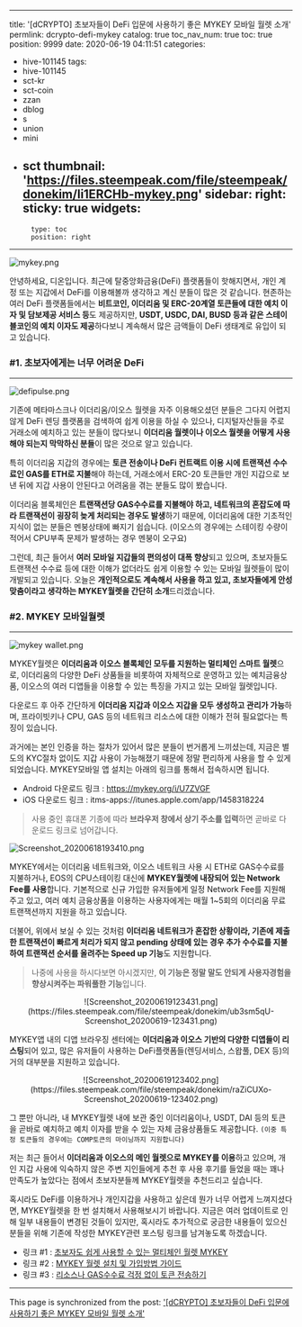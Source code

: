 
---
title: '[dCRYPTO] 초보자들이 DeFi 입문에 사용하기 좋은 MYKEY 모바일 월렛 소개'
permlink: dcrypto-defi-mykey
catalog: true
toc_nav_num: true
toc: true
position: 9999
date: 2020-06-19 04:11:51
categories:
- hive-101145
tags:
- hive-101145
- sct-kr
- sct-coin
- zzan
- dblog
- s
- union
- mini
- sct
thumbnail: 'https://files.steempeak.com/file/steempeak/donekim/li1ERCHb-mykey.png'
sidebar:
    right:
        sticky: true
widgets:
    -
        type: toc
        position: right
---


![mykey.png](https://files.steempeak.com/file/steempeak/donekim/li1ERCHb-mykey.png)


안녕하세요, 디온입니다. 최근에 탈중앙화금융(DeFi) 플랫폼들이 핫해지면서, 개인 계정 또는 지갑에서 DeFi를 이용해볼까 생각하고 계신 분들이 많은 것 같습니다. 현존하는 여러 DeFi 플랫폼들에서는 **비트코인, 이더리움 및 ERC-20계열 토큰들에 대한 예치 이자 및 담보제공 서비스 등**도 제공하지만, **USDT, USDC, DAI, BUSD 등과 같은 스테이블코인의 예치 이자도 제공**하다보니 계속해서 많은 금액들이 DeFi 생태계로 유입이 되고 있습니다.

### #1. 초보자에게는 너무 어려운 DeFi
---

![defipulse.png](https://files.steempeak.com/file/steempeak/donekim/gerdo1JY-defipulse.png)

기존에 메타마스크나 이더리움/이오스 월렛을 자주 이용해오셨던 분들은 그다지 어렵지 않게 DeFi 렌딩 플랫폼을 검색하여 쉽게 이용을 하실 수 있으나, 디지털자산들을 주로 거래소에 예치하고 있는 분들이 많다보니 **이더리움 월렛이나 이오스 월렛을 어떻게 사용해야 되는지 막막하신 분들**이 많은 것으로 알고 있습니다.

특히 이더리움 지갑의 경우에는 **토큰 전송이나 DeFi 컨트랙트 이용 시에 트랜잭션 수수료인 GAS를 ETH로 지불**해야 하는데, 거래소에서 ERC-20 토큰들만 개인 지갑으로 보낸 뒤에 지갑 사용이 안된다고 어려움을 겪는 분들도 많이 봤습니다.

이더리움 블록체인은 **트랜잭션당 GAS수수료를 지불해야 하고, 네트워크의 혼잡도에 따라 트랜잭션이 굉장히 늦게 처리되는 경우도 발생**하기 때문에, 이더리움에 대한 기초적인 지식이 없는 분들은 멘붕상태에 빠지기 쉽습니다. (이오스의 경우에는 스테이킹 수량이 적어서 CPU부족 문제가 발생하는 경우 멘붕이 오구요)

그런데, 최근 들어서 **여러 모바일 지갑들의 편의성이 대폭 향상**되고 있으며, 초보자들도 트랜잭션 수수료 등에 대한 이해가 없더라도 쉽게 이용할 수 있는 모바일 월렛들이 많이 개발되고 있습니다. 오늘은 **개인적으로도 계속해서 사용을 하고 있고, 초보자들에게 안성맞춤이라고 생각하는 MYKEY월렛을 간단히 소개**드리겠습니다.

### #2. MYKEY 모바일월렛
---
![mykey wallet.png](https://files.steempeak.com/file/steempeak/donekim/I2rUNG9q-mykey20wallet.png)

MYKEY월렛은 **이더리움과 이오스 블록체인 모두를 지원하는 멀티체인 스마트 월렛**으로, 이더리움의 다양한 DeFi 상품들을 비롯하여 자체적으로 운영하고 있는 예치금융상품, 이오스의 여러 디앱들을 이용할 수 있는 특징을 가지고 있는 모바일 월렛입니다.

다운로드 후 아주 간단하게 **이더리움 지갑과 이오스 지갑을 모두 생성하고 관리가 가능**하며, 프라이빗키나 CPU, GAS 등의 네트워크 리소스에 대한 이해가 전혀 필요없다는 특징이 있습니다.

과거에는 본인 인증을 하는 절차가 있어서 많은 분들이 번거롭게 느끼셨는데, 지금은 별도의 KYC절차 없이도 지갑 사용이 가능해졌기 때문에 정말 편리하게 사용을 할 수 있게 되었습니다. MYKEY모바일 앱 설치는 아래의 링크를 통해서 접속하시면 됩니다.

- Android 다운로드 링크 : https://mykey.org/i/U7ZVGF
- iOS 다운로드 링크 : itms-apps://itunes.apple.com/app/1458318224

> 사용 중인 휴대폰 기종에 따라 **브라우저 창에서 상기 주소를 입력**하면 곧바로 다운로드 링크로 넘어갑니다. 

![Screenshot_20200618193410.png](https://files.steempeak.com/file/steempeak/donekim/1hb9qr29-Screenshot_20200618-193410.png)

MYKEY에서는 이더리움 네트워크와, 이오스 네트워크 사용 시 ETH로 GAS수수료를 지불하거나, EOS의 CPU스테이킹 대신에 **MYKEY월렛에 내장되어 있는 Network Fee를 사용**합니다. 기본적으로 신규 가입한 유저들에게 일정 Network Fee를 지원해주고 있고, 여러 예치 금융상품을 이용하는 사용자에게는 매월 1~5회의 이더리움 무료 트랜잭션까지 지원을 하고 있습니다.

더불어, 위에서 보실 수 있는 것처럼 **이더리움 네트워크가 혼잡한 상황이라, 기존에 제출한 트랜잭션이 빠르게 처리가 되지 않고 pending 상태에 있는 경우 추가 수수료를 지불하여 트랜잭션 순서를 올려주는 Speed up 기능**도 지원합니다.

> 나중에 사용을 하시다보면 아시겠지만, **이 기능은 정말 말도 안되게 사용자경험을 향상시켜주는 파워풀한 기능**입니다.

<center>![Screenshot_20200619123431.png](https://files.steempeak.com/file/steempeak/donekim/ub3sm5qU-Screenshot_20200619-123431.png)</center>

MYKEY앱 내의 디앱 브라우징 센터에는 **이더리움과 이오스 기반의 다양한 디앱들이 리스팅**되어 있고, 많은 유저들이 사용하는 DeFi플랫폼들(렌딩서비스, 스왑풀, DEX 등)의 거의 대부분을 지원하고 있습니다.

<center>![Screenshot_20200619123402.png](https://files.steempeak.com/file/steempeak/donekim/raZiCUXo-Screenshot_20200619-123402.png)</center>

그 뿐만 아니라, 내 MYKEY월렛 내에 보관 중인 이더리움이나, USDT, DAI 등의 토큰을 곧바로 예치하고 예치 이자를 받을 수 있는 자체 금융상품들도 제공합니다. `(이중 특정 토큰들의 경우에는 COMP토큰의 마이닝까지 지원합니다)`

저는 최근 들어서 **이더리움과 이오스의 메인 월렛으로 MYKEY를 이용**하고 있으며, 개인 지갑 사용에 익숙하지 않은 주변 지인들에게 추천 후 사용 후기를 들었을 때는 꽤나 만족도가 높았다는 점에서 초보자분들께 MYKEY월렛을 추천드리고 싶습니다. 

혹시라도 DeFi를 이용하거나 개인지갑을 사용하고 싶은데 뭔가 너무 어렵게 느껴지셨다면, MYKEY월렛을 한 번 설치해서 사용해보시기 바랍니다. 지금은 여러 업데이트로 인해 일부 내용들이 변경된 것들이 있지만, 혹시라도 추가적으로 궁금한 내용들이 있으신 분들을 위해 기존에 작성한 MYKEY관련 포스팅 링크를 남겨놓도록 하겠습니다.


- 링크 #1 : [초보자도 쉽게 사용할 수 있는 멀티체인 월렛 MYKEY](https://dcrypto.tistory.com/3)
- 링크 #2 : [MYKEY 월렛 설치 및 가입방법 가이드](https://dcrypto.tistory.com/4)
- 링크 #3 : [리소스나 GAS수수료 걱정 없이 토큰 전송하기](https://dcrypto.tistory.com/5)

- - -

This page is synchronized from the post: ['[dCRYPTO] 초보자들이 DeFi 입문에 사용하기 좋은 MYKEY 모바일 월렛 소개'](https://steemit.com/@donekim/dcrypto-defi-mykey)

